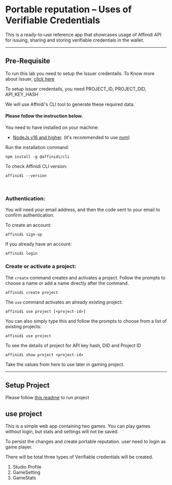 # Portable reputation – Uses of Verifiable Credentials

This is a ready-to-use reference app that showcases usage of Affinidi API for issuing, sharing and storing verifiable credentials in the wallet.

---

## Pre-Requisite

To run this lab you need to setup the Issuer credentails. 
To Know more about Issuer, [click here](https://academy.affinidi.com/what-are-verifiable-credentials-79f1846a7b9#:~:text=about%20these%20entities.-,Issuer,-An%20issuer%20is)

 To setup issuer credentails, you need PROJECT_ID, PROJECT_DID, API_KEY_HASH

We will use Affnidi's CLI tool to generate these required data.
#### Please follow the instruction below.

You need to have installed on your machine:

- [NodeJs v16 and higher](https://nodejs.org). (it's recommended to use [nvm](https://github.com/nvm-sh/nvm))

Run the installation command:

```
npm install -g @affinidi/cli
```

To check Affinidi CLI version:

```
affinidi --version
```

&nbsp;

### Authentication:

You will need your email address, and then the code sent to your email to confirm authentication.

To create an account:
```
affinidi sign-up
```

If you already have an account:

```
affinidi login
```

### Create or activate a project:

The `create` command creates and activates a project. Follow the prompts to choose a name or add a name directly after the command.

```
affinidi create project
```

The `use` command activates an already existing project:

```
affinidi use project [<project-id>]
```

You can also simply type this and follow the prompts to choose from a list of existing projects:

```
affinidi use project
```
To see the details of project for API key hash, DID and Project ID 

```
affinidi show project <project-id>
```
Take the values from here to use later in gaming project. 

---

## Setup Project 
Please follow [this readme](https://github.com/sanjay95/gaming-portable-reputation/blob/main/README.md) to run project

## use project 

This is a simple web app containing two games.
You can play games without login, but stats and settings will not be saved. 

To persist the changes and create portable reputation. user need to login as game player. 

There will be total three types of Verifiable credentials will be created. 

1. Studio Profile
2. GameSetting
3. GameStats

